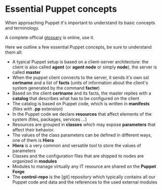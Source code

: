 # Essential Puppet concepts

When approaching Puppet it's important to understand its basic concepts and terminology.

A complete official [glossary](http://docs.puppet.com/references/glossary.html) is online, use it.

Here we outline a few essential Puppet concepts, be sure to understand them all:

- A typical Puppet setup is based on a client-server architecture: the client is also called **agent** (or **agent node** or simply **node**), the server is called **master**
- When the puppet client connects to the server, it sends it's own ssl **certname** and a list of **facts** (units of information about the client's system generated by the command **facter**)
- Based on the client **certname** and its facts, the master replies with a **catalog** that describes what has to be configured on the client
- The catalog is based on Puppet code, which is written in **manifests** (files with **.pp** extension)
- In the Puppet code we declare **resources** that affect elements of the system (files, packages, services ...)
- Resources are grouped in **classes** which may expose **parameters** that affect their behavior.
- The values of the class parameters can be defined in different ways, one of them is **Hiera**
- **Hiera** is a very common and versatile tool to store the values of parameters
- Classes and the configuration files that are shipped to nodes are organized in **modules**
- Modules to manage virtually any IT resource are shared on the **Puppet Forge**
- The **control-repo** is the [git] repository which typically contains all our Puppet code and data and the references to the used external modules